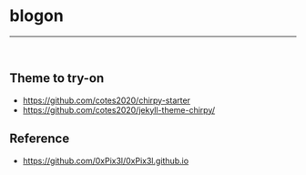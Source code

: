 # blogon

<bt><hr><br>

## Theme to try-on
- https://github.com/cotes2020/chirpy-starter
- https://github.com/cotes2020/jekyll-theme-chirpy/

## Reference
- https://github.com/0xPix3l/0xPix3l.github.io
